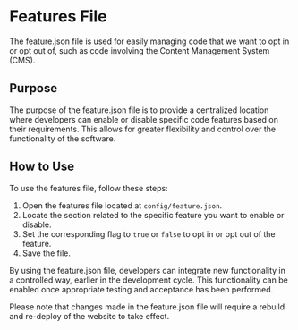 # Features File

 The feature.json file is used for easily managing code that we want to opt in or opt out of, such as code involving the Content Management System (CMS).

 ## Purpose

 The purpose of the feature.json file is to provide a centralized location where developers can enable or disable specific code features based on their requirements. This allows for greater flexibility and control over the functionality of the software.

 ## How to Use

 To use the features file, follow these steps:

 1. Open the features file located at `config/feature.json`.
 2. Locate the section related to the specific feature you want to enable or disable.
 3. Set the corresponding flag to `true` or `false` to opt in or opt out of the feature.
 4. Save the file.

 By using the feature.json file, developers can integrate new functionality in a controlled way, earlier in the development cycle. This functionality can be enabled once appropriate testing and acceptance has been performed.
 
 Please note that changes made in the feature.json file  will require a rebuild and re-deploy of the website to take effect.